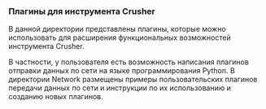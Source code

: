 ### Плагины для инструмента Crusher
В данной директории представлены плагины, которые можно использовать для расширения функциональных возможностей инструмента Crusher.

В частности, у пользователя есть возможность написания плагинов отправки данных по сети на языке программирования Python. 
В директории Network размещены примеры пользовательских плагинов передачи данных по сети и инструкции по их использованию
и созданию новых плагинов.  
   
